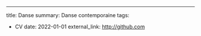 ---
title: Danse
summary: Danse contemporaine
tags:
  - CV
date: 2022-01-01
external_link: http://github.com
